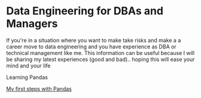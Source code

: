 # Data Engineering for DBAs and Managers
If you're in a situation where you want to make take risks and make a a career move to data engineering and you have experience as DBA or technical management like me. 
This information can be useful because I will be sharing my latest experiences (good and bad).. hoping this will ease your mind and your life 

Learning Pandas

[My first steps with Pandas](pandas_useful_snippets.md)
